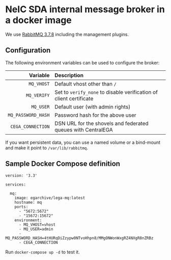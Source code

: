 # NeIC SDA internal message broker in a docker image

We use [RabbitMQ 3.7.8](https://hub.docker.com/_/rabbitmq) including the management plugins.

## Configuration

The following environment variables can be used to configure the broker:

| Variable | Description |
|---------:|:------------|
| `MQ_VHOST` | Default vhost other than `/` |
| `MQ_VERIFY` | Set to `verify_none` to disable verification of client certificate |
| `MQ_USER` | Default user (with admin rights) |
| `MQ_PASSWORD_HASH` | Password hash for the above user |
| `CEGA_CONNECTION` | DSN URL for the shovels and federated queues with CentralEGA |

If you want persistent data, you can use a named volume or a bind-mount and make it point to `/var/lib/rabbitmq`.

## Sample Docker Compose definition

```
version: '3.3'

services:

  mq:
    image: egarchive/lega-mq:latest
    hostname: mq
    ports:
      - "5672:5672"
      - "15672:15672"
    environment:
      - MQ_VHOST=vhost
      - MQ_USER=admin
      - MQ_PASSWORD_HASH=4tHURqDiZzypw0NTvoHhpn8/MMgONWonWxgRZ4NXgR8nZRBz
      - CEGA_CONNECTION

```

Run `docker-compose up -d` to test it.

